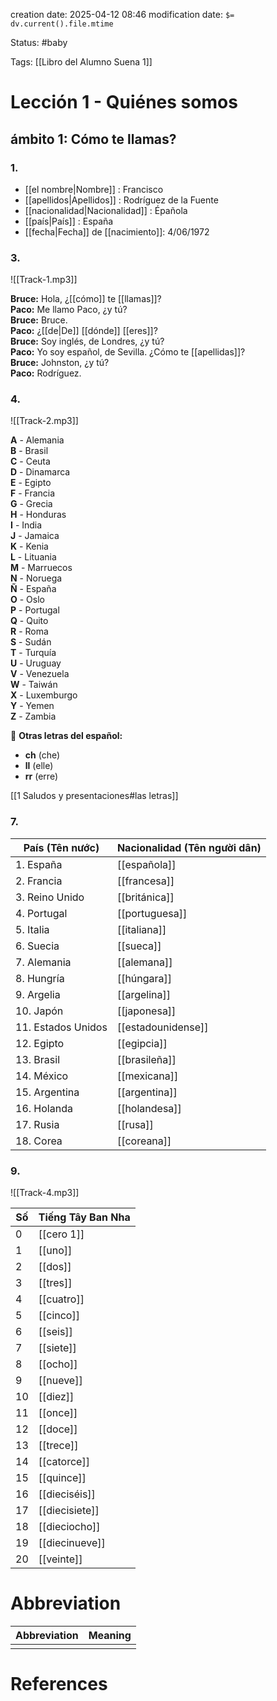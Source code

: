 creation date: 2025-04-12 08:46
modification date: `$= dv.current().file.mtime`

Status: #baby 

Tags: [[Libro del Alumno Suena 1]]

# Lección 1 - Quiénes somos

##  ámbito 1: Cómo te llamas?

### 1.

- [[el nombre|Nombre]] : Francisco
- [[apellidos|Apellidos]] : Rodríguez de la Fuente
- [[nacionalidad|Nacionalidad]] : Épañola
- [[país|País]] : España
- [[fecha|Fecha]]  de [[nacimiento]]: 4/06/1972

### 3.

![[Track-1.mp3]]

**Bruce:** Hola, ¿[[cómo]] te [[llamas]]?  
**Paco:** Me llamo Paco, ¿y tú?  
**Bruce:** Bruce.  
**Paco:** ¿[[de|De]]  [[dónde]] [[eres]]?  
**Bruce:** Soy inglés, de Londres, ¿y tú?  
**Paco:** Yo soy español, de Sevilla. ¿Cómo te [[apellidas]]?  
**Bruce:** Johnston, ¿y tú?  
**Paco:** Rodríguez.

### 4.

![[Track-2.mp3]]

**A** - Alemania  
**B** - Brasil  
**C** - Ceuta  
**D** - Dinamarca  
**E** - Egipto  
**F** - Francia  
**G** - Grecia  
**H** - Honduras  
**I** - India  
**J** - Jamaica  
**K** - Kenia  
**L** - Lituania  
**M** - Marruecos  
**N** - Noruega  
**Ñ** - España  
**O** - Oslo  
**P** - Portugal  
**Q** - Quito  
**R** - Roma  
**S** - Sudán  
**T** - Turquía  
**U** - Uruguay  
**V** - Venezuela  
**W** - Taiwán  
**X** - Luxemburgo  
**Y** - Yemen  
**Z** - Zambia

📝 **Otras letras del español:**

- **ch** (che)
- **ll** (elle)
- **rr** (erre)

[[1 Saludos y presentaciones#las letras]]

### 7.

| **País (Tên nước)** | **Nacionalidad (Tên người dân)** |
| ------------------- | -------------------------------- |
| 1. España           | [[española]]                     |
| 2. Francia          | [[francesa]]                     |
| 3. Reino Unido      | [[británica]]                    |
| 4. Portugal         | [[portuguesa]]                   |
| 5. Italia           | [[italiana]]                     |
| 6. Suecia           | [[sueca]]                        |
| 7. Alemania         | [[alemana]]                      |
| 8. Hungría          | [[húngara]]                      |
| 9. Argelia          | [[argelina]]                     |
| 10. Japón           | [[japonesa]]                     |
| 11. Estados Unidos  | [[estadounidense]]               |
| 12. Egipto          | [[egipcia]]                      |
| 13. Brasil          | [[brasileña]]                    |
| 14. México          | [[mexicana]]                     |
| 15. Argentina       | [[argentina]]                    |
| 16. Holanda         | [[holandesa]]                    |
| 17. Rusia           | [[rusa]]                         |
| 18. Corea           | [[coreana]]                      |

### 9.

![[Track-4.mp3]]

| **Số** | **Tiếng Tây Ban Nha** |
| ------ | --------------------- |
| 0      | [[cero 1]]                  |
| 1      | [[uno]]                   |
| 2      | [[dos]]                   |
| 3      | [[tres]]                  |
| 4      | [[cuatro]]                |
| 5      | [[cinco]]                 |
| 6      | [[seis]]                  |
| 7      | [[siete]]                 |
| 8      | [[ocho]]                  |
| 9      | [[nueve]]                 |
| 10     | [[diez]]                  |
| 11     | [[once]]                  |
| 12     | [[doce]]                  |
| 13     | [[trece]]                 |
| 14     | [[catorce]]               |
| 15     | [[quince]]                |
| 16     | [[dieciséis]]             |
| 17     | [[diecisiete]]            |
| 18     | [[dieciocho]]             |
| 19     | [[diecinueve]]            |
| 20     | [[veinte]]                |



# Abbreviation

| Abbreviation | Meaning |
| ------------ | ------- |
|              |         |


# References